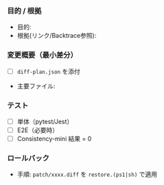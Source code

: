 ### 目的 / 根拠
- 目的:
- 根拠(リンク/Backtrace参照):

### 変更概要（最小差分）
- [ ] `diff-plan.json` を添付
- 主要ファイル:

### テスト
- [ ] 単体（pytest/Jest）
- [ ] E2E（必要時）
- [ ] Consistency-mini 結果 = 0

### ロールバック
- 手順: `patch/xxxx.diff` を `restore.(ps1|sh)` で適用
